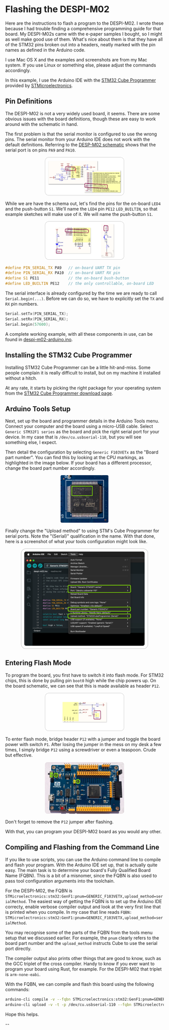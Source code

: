 # Flashing the DESPI-M02

Here are the instructions to flash a program to the DESPI-M02. I wrote these
because I had trouble finding a comprehensive programming guide for that board.
My DESPI-M02s came with the e-paper samples I bought, so I might as well make
good use of them. What's nice about them is that they have all of the STM32 pins
broken out into a headers, neatly marked with the pin names as defined in the
Arduino code.

I use Mac OS X and the examples and screenshots are from my Mac system. If you
use Linux or something else, please adjust the commands accordingly.

In this example, I use the Arduino IDE with the
[STM32 Cube Programmer](https://www.st.com/en/development-tools/stm32cubeprog.html)
provided by [STMicroelectronics](https://st.com/).

## Pin Definitions
The DESPI-M02 is not a very widely used board, it seems. There are some obvious
issues with the board definitions, though these are easy to work around with the
schematic in hand.

The first problem is that the serial monitor is configured to use the wrong
pins. The serial monitor from your Arduino IDE does not work with the default
definitions. Referring to the
[DESP-M02 schematic](https://www.good-display.com/companyfile/DESPI-M02-SCH-31.html)
shows that the serial port is on pins `PA9` and `PA10`.

<p align="center" width="100%">
    <img width="50%" src="images/schematic-rx-tx.png">
</p>

While we are have the schema out, let's find the pins for the on-board `LED4`
and the push-button `S1`. We'll name the `LED4` pin `PE12` `LED_BUILTIN`, so
that example sketches will make use of it. We will name the push-button `S1`.

<p align="center" width="100%">
    <img width="50%" src="images/schematic-led4-s1.png">
</p>

```C++
#define PIN_SERIAL_TX PA9   // on-board UART TX pin
#define PIN_SERIAL_RX PA10  // on-board UART RX pin
#define S1 PE11             // the on-board bush-button
#define LED_BUILTIN PE12    // the only controllable, on-board LED
```

The serial interface is already configured by the time we are ready to call
`Serial.begin(...)`. Before we can do so, we have to explicitly set the `TX` and
`RX` pin numbers.

```C++
Serial.setTx(PIN_SERIAL_TX);
Serial.setRx(PIN_SERIAL_RX);
Serial.begin(57600);
```

A complete working example, with all these components in use, can be found in
[despi-m02-arduino.ino](despi-m02-arduino.ino).

## Installing the STM32 Cube Programmer
Installing STM32 Cube Programmer can be a little hit-and-miss. Some people
complain it is really difficult to install, but on my machine it installed
without a hitch.

At any rate, it starts by picking the right package for your operating system
from the
[STM32 Cube Programmer download page](https://www.st.com/en/development-tools/stm32cubeprog.html).

## Arduino Tools Setup

Next, set up the board and programmer details in the Arduino Tools menu. Connect
your computer and the board using a micro-USB cable. Select `Generic STM32F1
series` as the board and pick the right serial port for your device. In my case
that is `/dev/cu.usbserial-110`, but you will see something else, I expect.

Then detail the configuration by selecting `Generic F103VETx` as the "Board part
number". You can find this by looking at the CPU markings, as highlighted in the
image below. If your board has a different processor, change the board part
number accordingly.

<p align="center" width="100%">
    <img width="30%" src="images/chip.png">
</p>

Finally change the "Upload method" to using STM's Cube Programmer for serial
ports. Note the "(Serial)" qualification in the name. With that done, here is a
screenshot of what your tools configuration might look like.

<p align="center" width="100%">
    <img width="80%" src="images/tools-config.png">
</p>

## Entering Flash Mode

To program the board, you first have to switch it into flash mode. For STM32
chips, this is done by pulling pin `boot0` high while the chip powers up. On the
board schematic, we can see that this is made available as header `P12`.

<p align="center" width="100%">
    <img width="50%" src="images/schematic-boot0.png">
</p>

To enter flash mode, bridge header `P12` with a jumper and toggle the board
power with switch `P1`. After losing the jumper in the mess on my desk a few
times, I simply bridge `P12` using a screwdriver or even a teaspoon. Crude but
effective.

<p align="center" width="100%">
    <img width="50%" src="images/enable-flash-mode.png">
</p>

Don't forget to remove the `P12` jumper after flashing.

With that, you can program your DESPI-M02 board as you would any other.

## Compiling and Flashing from the Command Line
If you like to use scripts, you can use the Arduino command line to compile and
flash your program. With the Arduino IDE set up, that is actually quite easy.
The main task is to determine your board's Fully Qualified Board Name (FQBN).
This is a bit of a misnomer, since the FQBN is also used to pass tool
configuration arguments into the toolchain.

For the DESPI-M02, the FQBN is `STMicroelectronics:stm32:GenF1:pnum=GENERIC_F103VETX,upload_method=serialMethod`.
The easiest way of getting the FQBN is to set up the Arduino IDE correcty,
enable verbose compiler output and look at the very first line that is printed
when you compile. In my case that line reads `FQBN:
STMicroelectronics:stm32:GenF1:pnum=GENERIC_F103VETX,upload_method=serialMethod`.

You may recognise some of the parts of the FQBN from the tools menu setup that
we discussed earlier. For example, the `pnum` clearly refers to the board part
number and the `upload_method` instructs Cube to use the serial port directly.

The compiler output also prints other things that are good to know, such as the
GCC triplet of the cross compiler. Handy to know if you ever want to program
your board using Rust, for example. For the DESPI-M02 that triplet is
`arm-none-eabi`.

With the FQBN, we can compile and flash this board using the following commands:

```sh
arduino-cli compile -v --fqbn STMicroelectronics:stm32:GenF1:pnum=GENERIC_F103VETX,upload_method=serialMethod despi-m02-arduino.ino
arduino-cli upload -v -t -p /dev/cu.usbserial-110 --fqbn STMicroelectronics:stm32:GenF1:pnum=GENERIC_F103VETX,upload_method=serialMethod despi-m02-arduino.ino
```

Hope this helps.

--
